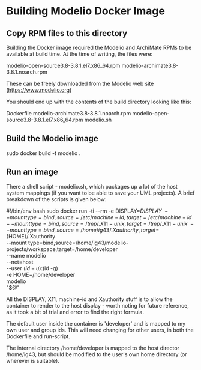 Building Modelio Docker Image
=============================

Copy RPM files to this directory
--------------------------------
Building the Docker image required the Modelio and ArchiMate RPMs to be available at build time.
At the time of writing, the files were:

modelio-open-source3.8-3.8.1.el7.x86_64.rpm
modelio-archimate3.8-3.8.1.noarch.rpm

These can be freely downloaded from the Modelio web site (https://www.modelio.org)

You should end up with the contents of the build directory looking like this:

Dockerfile
modelio-archimate3.8-3.8.1.noarch.rpm
modelio-open-source3.8-3.8.1.el7.x86_64.rpm
modelio.sh 


Build the Modelio image
-----------------------
sudo docker build -t modelio .


Run an image
------------
There a shell script - modelio.sh, which packages up a lot of the host system
mappings (if you want to be able to save your UML projects).
A brief breakdown of the scripts is given below:

#!/bin/env bash
sudo docker run -ti --rm -e DISPLAY=$DISPLAY \
    --mount type=bind,source=/etc/machine-id,target=/etc/machine-id \
    --mount type=bind,source=/tmp/.X11-unix,target=/tmp/.X11-unix \
    --mount type=bind,source=/home/ig43/.Xauthority,target=${HOME}/.Xauthority \
    --mount type=bind,source=/home/ig43/modelio-projects/workspace,target=/home/developer \
    --name modelio \
    --net=host \
    --user $(id -u):$(id -g) \
    -e HOME=/home/developer \
    modelio \
    "$@"

All the DISPLAY, X11, machine-id and Xauthority stuff is to allow the container to render to
the host display - worth noting for future reference, as it took a bit of trial
and error to find the right formula.

The default user inside the container is 'developer' and is mapped to my own
user and group ids. This will need changing for other users, in both the
Dockerfile and run-script.

The internal directory /home/developer is mapped to the host director
/home/ig43, but should be modified to the user's own home directory (or wherever
is suitable).

